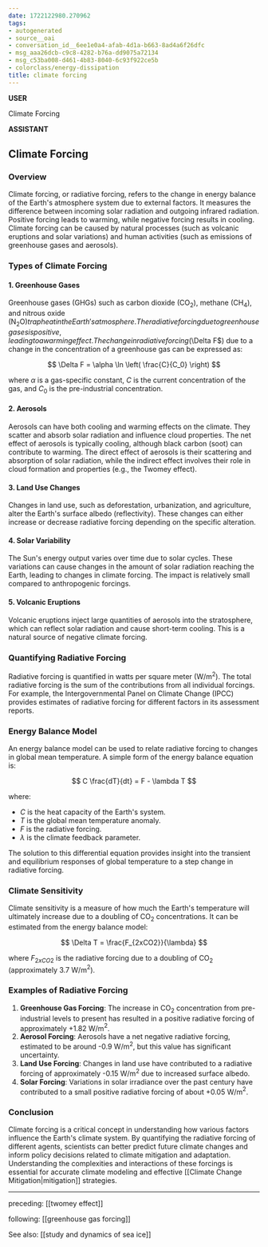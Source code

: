 ```yaml
---
date: 1722122980.270962
tags:
- autogenerated
- source__oai
- conversation_id__6ee1e0a4-afab-4d1a-b663-8ad4a6f26dfc
- msg_aaa26dcb-c9c8-4282-b76a-dd9075a72134
- msg_c53ba008-d461-4b83-8040-6c93f922ce5b
- colorclass/energy-dissipation
title: climate forcing
---
```


**USER**

Climate Forcing


**ASSISTANT**

## Climate Forcing

### Overview

Climate forcing, or radiative forcing, refers to the change in energy balance of the Earth's atmosphere system due to external factors. It measures the difference between incoming solar radiation and outgoing infrared radiation. Positive forcing leads to warming, while negative forcing results in cooling. Climate forcing can be caused by natural processes (such as volcanic eruptions and solar variations) and human activities (such as emissions of greenhouse gases and aerosols).

### Types of Climate Forcing

#### 1. **Greenhouse Gases**
Greenhouse gases (GHGs) such as carbon dioxide (CO$_2$), methane (CH$_4$), and nitrous oxide (N$_2$O$) trap heat in the Earth's atmosphere. The radiative forcing due to greenhouse gases is positive, leading to a warming effect. The change in radiative forcing ($\Delta F$) due to a change in the concentration of a greenhouse gas can be expressed as:

$$
\Delta F = \alpha \ln \left( \frac{C}{C_0} \right)
$$

where $\alpha$ is a gas-specific constant, $C$ is the current concentration of the gas, and $C_0$ is the pre-industrial concentration.

#### 2. **Aerosols**
Aerosols can have both cooling and warming effects on the climate. They scatter and absorb solar radiation and influence cloud properties. The net effect of aerosols is typically cooling, although black carbon (soot) can contribute to warming. The direct effect of aerosols is their scattering and absorption of solar radiation, while the indirect effect involves their role in cloud formation and properties (e.g., the Twomey effect).

#### 3. **Land Use Changes**
Changes in land use, such as deforestation, urbanization, and agriculture, alter the Earth's surface albedo (reflectivity). These changes can either increase or decrease radiative forcing depending on the specific alteration.

#### 4. **Solar Variability**
The Sun's energy output varies over time due to solar cycles. These variations can cause changes in the amount of solar radiation reaching the Earth, leading to changes in climate forcing. The impact is relatively small compared to anthropogenic forcings.

#### 5. **Volcanic Eruptions**
Volcanic eruptions inject large quantities of aerosols into the stratosphere, which can reflect solar radiation and cause short-term cooling. This is a natural source of negative climate forcing.

### Quantifying Radiative Forcing

Radiative forcing is quantified in watts per square meter (W/m$^2$). The total radiative forcing is the sum of the contributions from all individual forcings. For example, the Intergovernmental Panel on Climate Change (IPCC) provides estimates of radiative forcing for different factors in its assessment reports.

### Energy Balance Model

An energy balance model can be used to relate radiative forcing to changes in global mean temperature. A simple form of the energy balance equation is:

$$
C \frac{dT}{dt} = F - \lambda T
$$

where:
- $C$ is the heat capacity of the Earth's system.
- $T$ is the global mean temperature anomaly.
- $F$ is the radiative forcing.
- $\lambda$ is the climate feedback parameter.

The solution to this differential equation provides insight into the transient and equilibrium responses of global temperature to a step change in radiative forcing.

### Climate Sensitivity

Climate sensitivity is a measure of how much the Earth's temperature will ultimately increase due to a doubling of CO$_2$ concentrations. It can be estimated from the energy balance model:

$$
\Delta T = \frac{F_{2xCO2}}{\lambda}
$$

where $F_{2xCO2}$ is the radiative forcing due to a doubling of CO$_2$ (approximately 3.7 W/m$^2$).

### Examples of Radiative Forcing

1. **Greenhouse Gas Forcing**: The increase in CO$_2$ concentration from pre-industrial levels to present has resulted in a positive radiative forcing of approximately +1.82 W/m$^2$.
2. **Aerosol Forcing**: Aerosols have a net negative radiative forcing, estimated to be around -0.9 W/m$^2$, but this value has significant uncertainty.
3. **Land Use Forcing**: Changes in land use have contributed to a radiative forcing of approximately -0.15 W/m$^2$ due to increased surface albedo.
4. **Solar Forcing**: Variations in solar irradiance over the past century have contributed to a small positive radiative forcing of about +0.05 W/m$^2$.

### Conclusion

Climate forcing is a critical concept in understanding how various factors influence the Earth's climate system. By quantifying the radiative forcing of different agents, scientists can better predict future climate changes and inform policy decisions related to climate mitigation and adaptation. Understanding the complexities and interactions of these forcings is essential for accurate climate modeling and effective [[Climate Change Mitigation|mitigation]] strategies.


---

preceding: [[twomey effect]]  


following: [[greenhouse gas forcing]]

See also: [[study and dynamics of sea ice]]